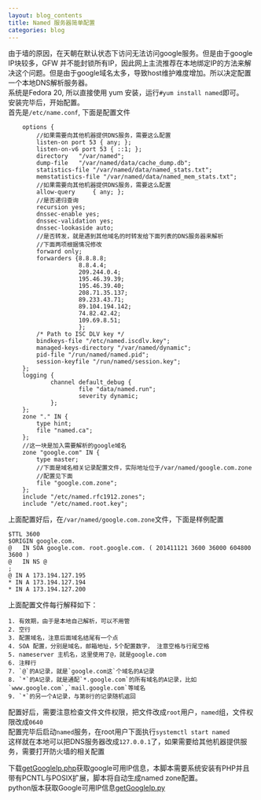 ```yaml
---
layout: blog_contents
title: Named 服务器简单配置
categories: blog
---
```



由于墙的原因，在天朝在默认状态下访问无法访问google服务。但是由于google IP块较多，GFW 并不能封锁所有IP，因此网上主流推荐在本地绑定IP的方法来解决这个问题。但是由于google域名太多，导致host维护难度增加。所以决定配置一个本地DNS解析服务器。   
系统是Fedora 20, 所以直接使用 yum 安装，运行`#yum install named`即可。    
安装完毕后，开始配置。  
首先是`/etc/name.conf`, 下面是配置文件   

```
    options {
        //如果需要向其他机器提供DNS服务，需要这么配置
        listen-on port 53 { any; }; 
        listen-on-v6 port 53 { ::1; };
        directory   "/var/named";
        dump-file   "/var/named/data/cache_dump.db";
        statistics-file "/var/named/data/named_stats.txt";
        memstatistics-file "/var/named/data/named_mem_stats.txt";
        //如果需要向其他机器提供DNS服务，需要这么配置
        allow-query     { any; };
        //是否递归查询
        recursion yes;
        dnssec-enable yes;
        dnssec-validation yes;
        dnssec-lookaside auto;
        //是否转发，就是遇到其他域名的时转发给下面列表的DNS服务器来解析
        //下面两项根据情况修改
        forward only;
        forwarders {8.8.8.8;
                    8.8.4.4;
                    209.244.0.4;
                    195.46.39.39;
                    195.46.39.40;
                    208.71.35.137;
                    89.233.43.71;
                    89.104.194.142;
                    74.82.42.42;
                    109.69.8.51;
                    };
        /* Path to ISC DLV key */
        bindkeys-file "/etc/named.iscdlv.key";
        managed-keys-directory "/var/named/dynamic";
        pid-file "/run/named/named.pid";
        session-keyfile "/run/named/session.key";
    };
    logging {
            channel default_debug {
                    file "data/named.run";
                    severity dynamic;
            };
    };
    zone "." IN {
        type hint;
        file "named.ca";
    };
    //这一块是加入需要解析的google域名
    zone "google.com" IN {
        type master;
        //下面是域名相关记录配置文件，实际地址位于/var/named/google.com.zone
        //配置见下面
        file "google.com.zone";
    };
    include "/etc/named.rfc1912.zones";
    include "/etc/named.root.key";
```

上面配置好后，在`/var/named/google.com.zone`文件，下面是样例配置

```
$TTL 3600                                                                                                                              
$ORIGIN google.com.
@   IN SOA google.com. root.google.com. ( 201411121 3600 36000 604800 3600 ) 
@   IN NS @ 
;
@ IN A 173.194.127.195
* IN A 173.194.127.194
* IN A 173.194.127.200
```

上面配置文件每行解释如下：  

    1. 有效期，由于是本地自己解析，可以不用管  
    2. 空行  
    3. 配置域名，注意后面域名结尾有一个点   
    4. SOA 配置，分别是域名，邮箱地址，5个配置数字， 注意空格与行尾空格  
    5. nameserver 主机名，这里使用了@，就是google.com   
    6. 注释行   
    7. `@`的A记录，就是`google.com这`个域名的A记录  
    8. `*`的A记录，就是通配`*.google.com`的所有域名的A记录，比如`www.google.com`,`mail.google.com`等域名  
    9. `*`的另一个A记录，与第8行的记录随机返回  

配置好后，需要注意检查文件文件权限，把文件改成`root`用户，`named`组，文件权限改成`0640`  
配置完毕后启动`named`服务，在root用户下面执行`systemctl start named`  
这样就在本地可以把DNS服务器改成`127.0.0.1`了，如果需要给其他机器提供服务，需要打开防火墙的相关配置

下载[getGoogleIp.php](http://toknot.com/download/getGoogleIp.php)获取google可用IP信息，本脚本需要系统安装有PHP并且带有PCNTL与POSIX扩展，脚本将自动生成named zone配置。   
python版本获取Google可用IP信息[getGoogleIp.py](http://toknot.com/download/getGoogleIp.py)